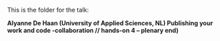This is the folder for the talk:

**Alyanne De Haan (University of Applied Sciences, NL)
Publishing your work and code -collaboration // hands-on 4 – plenary end)**
